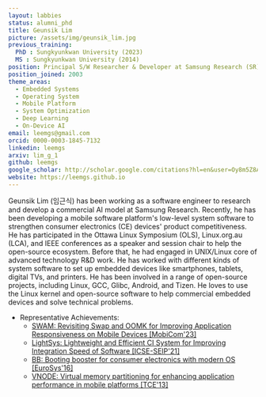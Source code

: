 ```yaml
---
layout: labbies
status: alumni_phd
title: Geunsik Lim
picture: /assets/img/geunsik_lim.jpg
previous_training:
  PhD : Sungkyunkwan University (2023)
  MS : Sungkyunkwan University (2014)  
position: Principal S/W Researcher & Developer at Samsung Research (SR)
position_joined: 2003
theme_areas:
  - Embedded Systems
  - Operating System
  - Mobile Platform
  - System Optimization
  - Deep Learning
  - On-Device AI
email: leemgs@gmail.com
orcid: 0000-0003-1845-7132
linkedin: leemgs
arxiv: lim_g_1
github: leemgs
google_scholar: http://scholar.google.com/citations?hl=en&user=Oy8m5Z8AAAAJ
website: https://leemgs.github.io
---
```


Geunsik Lim (임근식) has been working as a software engineer to research and develop a commercial AI model at Samsung Research. Recently, he has been developing a mobile software platform's low-level system software to strengthen consumer electronics (CE) devices' product competitiveness. He has participated in the Ottawa Linux Symposium (OLS), Linux.org.au (LCA), and IEEE conferences as a speaker and session chair to help the open-source ecosystem. Before that, he had engaged in UNIX/Linux core of advanced technology R&D work. He has worked with different kinds of system software to set up embedded devices like smartphones, tablets, digital TVs, and printers. He has been involved in a range of open-source projects, including Linux, GCC, Glibc, Android, and Tizen. He loves to use the Linux kernel and open-source software to help commercial embedded devices and solve technical problems.
* Representative Achievements:
  - <a href="https://dl.acm.org/doi/abs/10.1145/3570361.3592518">SWAM: Revisiting Swap and OOMK for Improving Application Responsiveness on Mobile Devices [MobiCom'23]</a>
  - <a href="https://dl.acm.org/doi/abs/10.1109/ICSE-SEIP52600.2021.00009">LightSys: Lightweight and Efficient CI System for Improving Integration Speed of Software [ICSE-SEIP'21]</a>
  - <a href="https://dl.acm.org/doi/10.1145/2901318.2901320">BB: Booting booster for consumer electronics with modern OS [EuroSys'16]</a>
  - <a href="https://ieeexplore.ieee.org/document/6689690">VNODE: Virtual memory partitioning for enhancing application performance in mobile platforms [TCE'13]</a>  
